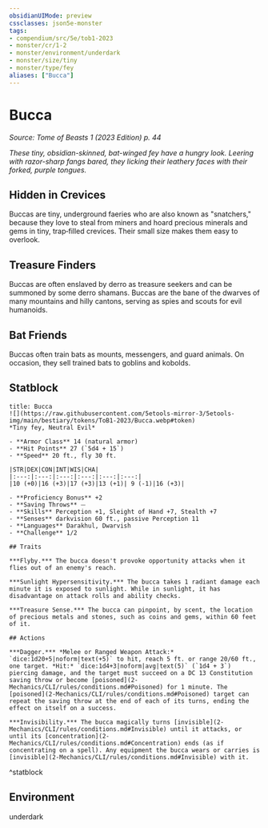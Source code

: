 ```yaml
---
obsidianUIMode: preview
cssclasses: json5e-monster
tags:
- compendium/src/5e/tob1-2023
- monster/cr/1-2
- monster/environment/underdark
- monster/size/tiny
- monster/type/fey
aliases: ["Bucca"]
---
```

# Bucca
*Source: Tome of Beasts 1 (2023 Edition) p. 44*  

*These tiny, obsidian-skinned, bat-winged fey have a hungry look. Leering with razor-sharp fangs bared, they licking their leathery faces with their forked, purple tongues.*

## Hidden in Crevices

Buccas are tiny, underground faeries who are also known as "snatchers," because they love to steal from miners and hoard precious minerals and gems in tiny, trap‑filled crevices. Their small size makes them easy to overlook.

## Treasure Finders

Buccas are often enslaved by derro as treasure seekers and can be summoned by some derro shamans. Buccas are the bane of the dwarves of many mountains and hilly cantons, serving as spies and scouts for evil humanoids.

## Bat Friends

Buccas often train bats as mounts, messengers, and guard animals. On occasion, they sell trained bats to goblins and kobolds.

## Statblock

```ad-statblock
title: Bucca
![](https://raw.githubusercontent.com/5etools-mirror-3/5etools-img/main/bestiary/tokens/ToB1-2023/Bucca.webp#token)
*Tiny fey, Neutral Evil*

- **Armor Class** 14 (natural armor)
- **Hit Points** 27 (`5d4 + 15`)
- **Speed** 20 ft., fly 30 ft.

|STR|DEX|CON|INT|WIS|CHA|
|:---:|:---:|:---:|:---:|:---:|:---:|
|10 (+0)|16 (+3)|17 (+3)|13 (+1)| 9 (-1)|16 (+3)|

- **Proficiency Bonus** +2
- **Saving Throws** ⏤
- **Skills** Perception +1, Sleight of Hand +7, Stealth +7
- **Senses** darkvision 60 ft., passive Perception 11
- **Languages** Darakhul, Dwarvish
- **Challenge** 1/2

## Traits

***Flyby.*** The bucca doesn't provoke opportunity attacks when it flies out of an enemy's reach.

***Sunlight Hypersensitivity.*** The bucca takes 1 radiant damage each minute it is exposed to sunlight. While in sunlight, it has disadvantage on attack rolls and ability checks.

***Treasure Sense.*** The bucca can pinpoint, by scent, the location of precious metals and stones, such as coins and gems, within 60 feet of it.

## Actions

***Dagger.*** *Melee or Ranged Weapon Attack:* `dice:1d20+5|noform|text(+5)` to hit, reach 5 ft. or range 20/60 ft., one target. *Hit:* `dice:1d4+3|noform|avg|text(5)` (`1d4 + 3`) piercing damage, and the target must succeed on a DC 13 Constitution saving throw or become [poisoned](2-Mechanics/CLI/rules/conditions.md#Poisoned) for 1 minute. The [poisoned](2-Mechanics/CLI/rules/conditions.md#Poisoned) target can repeat the saving throw at the end of each of its turns, ending the effect on itself on a success.

***Invisibility.*** The bucca magically turns [invisible](2-Mechanics/CLI/rules/conditions.md#Invisible) until it attacks, or until its [concentration](2-Mechanics/CLI/rules/conditions.md#Concentration) ends (as if concentrating on a spell). Any equipment the bucca wears or carries is [invisible](2-Mechanics/CLI/rules/conditions.md#Invisible) with it.
```
^statblock

## Environment

underdark